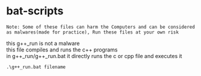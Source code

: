 # bat-scripts

`Note: Some of these files can harm the Computers and can be considered as malwares(made for practice), Run these files at your own risk`

this g++_run is not a malware <br>
this file compiles and runs the c++ programs <br>
in g++_run/g++_run.bat it directly runs the c or cpp file and executes it <br>

```g++
.\g++_run.bat filename
```
